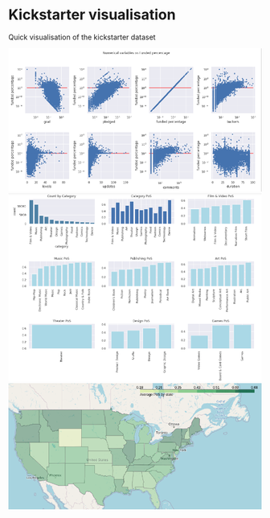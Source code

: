 # Kickstarter visualisation
Quick visualisation of the kickstarter dataset

![pic1](screenshots/pic1.png)
![pic2](screenshots/pic2.png)
![pic3](screenshots/pic3.png)
